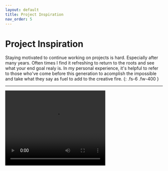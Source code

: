```yaml
---
layout: default
title: Project Inspiration
nav_order: 5
---
```


# Project Inspiration

Staying motivated to continue working on projects is hard. Especially after many years. Often times I find it refreshing to return to the roots and see what your end goal realy is. In my personal experience, it's helpful to refer to those who've come before this generation to acomplish the impossible and take what they say as fuel to add to the creative fire.
{: .fs-6 .fw-400 }

---

<video width="320" height="240" controls>
  <source src="https://www.relks.org/stevejobs.mp4" type="video/mp4">
</video>
